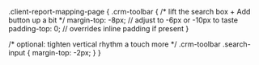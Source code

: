 .client-report-mapping-page {
  .crm-toolbar {
    /* lift the search box + Add button up a bit */
    margin-top: -8px;   // adjust to -6px or -10px to taste
    padding-top: 0;     // overrides inline padding if present
  }

  /* optional: tighten vertical rhythm a touch more */
  .crm-toolbar .search-input {
    margin-top: -2px;
  }
}



<div
  className="crm-toolbar action-container"
  style={{ padding: '4px 0 8px', marginTop: -8 }}
>
